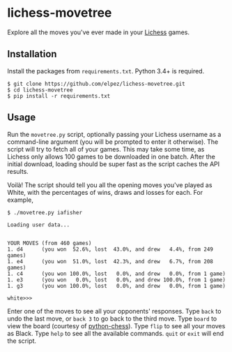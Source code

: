 # lichess-movetree
Explore all the moves you've ever made in your [Lichess](https://lichess.org) games.


## Installation
Install the packages from `requirements.txt`. Python 3.4+ is required.

```
$ git clone https://github.com/elpez/lichess-movetree.git
$ cd lichess-movetree
$ pip install -r requirements.txt
```


## Usage
Run the `movetree.py` script, optionally passing your Lichess username as a command-line argument
(you will be prompted to enter it otherwise). The script will try to fetch all of your games. This
may take some time, as Lichess only allows 100 games to be downloaded in one batch. After the
initial download, loading should be super fast as the script caches the API results.

Voilà! The script should tell you all the opening moves you've played as White, with the percentages
of wins, draws and losses for each. For example,

```
$ ./movetree.py iafisher

Loading user data...


YOUR MOVES (from 460 games)
1. d4      (you won  52.6%, lost  43.0%, and drew   4.4%, from 249 games)
1. e4      (you won  51.0%, lost  42.3%, and drew   6.7%, from 208 games)
1. c4      (you won 100.0%, lost   0.0%, and drew   0.0%, from 1 game)
1. e3      (you won   0.0%, lost   0.0%, and drew 100.0%, from 1 game)
1. g3      (you won 100.0%, lost   0.0%, and drew   0.0%, from 1 game)

white>>>
```

Enter one of the moves to see all your opponents' responses. Type `back` to undo the last move, or `back 3` to go back to the third move. Type `board` to view the board (courtesy of [python-chess](https://github.com/niklasf/python-chess)). Type `flip` to see all your moves as Black. Type `help` to see all the available commands. `quit` or `exit` will end the script.
